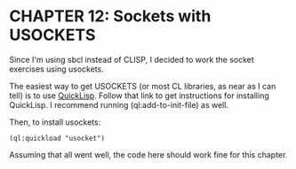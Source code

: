 # CHAPTER 12: Sockets with USOCKETS

Since I'm using sbcl instead of CLISP, I decided to work the socket
exercises using usockets.

The easiest way to get USOCKETS (or most CL libraries, as near as I
can tell) is to use
[QuickLisp](http://www.quicklisp.org/beta/). Follow that link to get
instructions for installing QuickLisp. I recommend running
(ql:add-to-init-file) as well.

Then, to install usockets:

    (ql:quickload "usocket")

Assuming that all went well, the code here should work fine for this
chapter.
